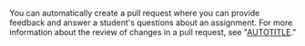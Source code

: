 You can automatically create a pull request where you can provide feedback and answer a student's questions about an assignment. For more information about the review of changes in a pull request, see "[AUTOTITLE](/pull-requests/collaborating-with-pull-requests/reviewing-changes-in-pull-requests)."
